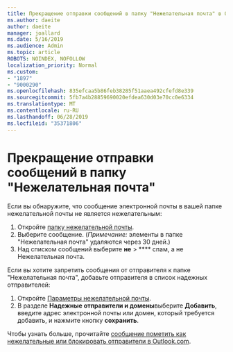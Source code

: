 ```yaml
---
title: Прекращение отправки сообщений в папку "Нежелательная почта" в Outlook.com
ms.author: daeite
author: daeite
manager: joallard
ms.date: 5/16/2019
ms.audience: Admin
ms.topic: article
ROBOTS: NOINDEX, NOFOLLOW
localization_priority: Normal
ms.custom:
- "1897"
- "9000290"
ms.openlocfilehash: 835efcaa5b86feb38285f51aaea492cfefd8e339
ms.sourcegitcommit: 5fb7a4b28859690020efdea630d03e70cc0e6334
ms.translationtype: MT
ms.contentlocale: ru-RU
ms.lasthandoff: 06/28/2019
ms.locfileid: "35371806"
---
```

# <a name="stop-messages-from-going-to-your-junk-email-folder"></a>Прекращение отправки сообщений в папку "Нежелательная почта"

Если вы обнаружите, что сообщение электронной почты в вашей папке нежелательной почты не является нежелательным:

1. Откройте [папку нежелательной почты](https://outlook.live.com/mail/junkemail).
1. Выберите сообщение. (*Примечание:* элементы в папке "Нежелательная почта" удаляются через 30 дней.)
1. Над списком сообщений выберите **не** > **** спам, а не Нежелательная почта.

Если вы хотите запретить сообщения от отправителя к папке "Нежелательная почта", добавьте отправителя в список надежных отправителей:

1. Откройте [Параметры нежелательной почты](https://go.microsoft.com/fwlink/?linkid=2035804).
1. В разделе **Надежные отправители и домены**выберите **Добавить**, введите адрес электронной почты или домен, который требуется добавить, и нажмите кнопку **сохранить**.

Чтобы узнать больше, прочитайте [сообщение пометить как нежелательные или блокировать отправители в Outlook.com](https://support.office.com/article/a3ece97b-82f8-4a5e-9ac3-e92fa6427ae4).
